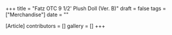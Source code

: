 +++
title = "Fatz OTC 9 1/2' Plush Doll (Ver. B)"
draft = false
tags = ["Merchandise"]
date = ""

[Article]
contributors = []
gallery = []
+++